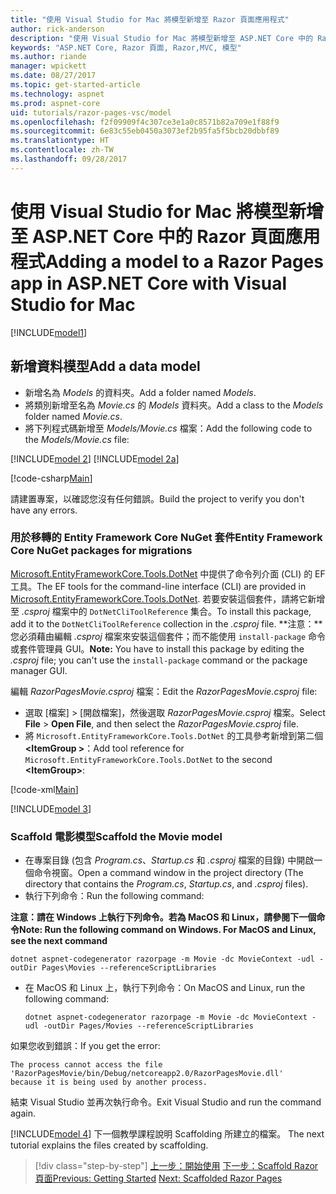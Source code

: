 ```yaml
---
title: "使用 Visual Studio for Mac 將模型新增至 Razor 頁面應用程式"
author: rick-anderson
description: "使用 Visual Studio for Mac 將模型新增至 ASP.NET Core 中的 Razor 頁面應用程式"
keywords: "ASP.NET Core, Razor 頁面, Razor,MVC, 模型"
ms.author: riande
manager: wpickett
ms.date: 08/27/2017
ms.topic: get-started-article
ms.technology: aspnet
ms.prod: aspnet-core
uid: tutorials/razor-pages-vsc/model
ms.openlocfilehash: f2f09909f4c307ce3e1a0c8571b82a709e1f88f9
ms.sourcegitcommit: 6e83c55eb0450a3073ef2b95fa5f5bcb20dbbf89
ms.translationtype: HT
ms.contentlocale: zh-TW
ms.lasthandoff: 09/28/2017
---
```

# <a name="adding-a-model-to-a-razor-pages-app-in-aspnet-core-with-visual-studio-for-mac"></a><span data-ttu-id="b18a0-104">使用 Visual Studio for Mac 將模型新增至 ASP.NET Core 中的 Razor 頁面應用程式</span><span class="sxs-lookup"><span data-stu-id="b18a0-104">Adding a model to a Razor Pages app in ASP.NET Core with Visual Studio for Mac</span></span>

[!INCLUDE[model1](../../includes/RP/model1.md)]

## <a name="add-a-data-model"></a><span data-ttu-id="b18a0-105">新增資料模型</span><span class="sxs-lookup"><span data-stu-id="b18a0-105">Add a data model</span></span>

* <span data-ttu-id="b18a0-106">新增名為 *Models* 的資料夾。</span><span class="sxs-lookup"><span data-stu-id="b18a0-106">Add a folder named *Models*.</span></span>
* <span data-ttu-id="b18a0-107">將類別新增至名為 *Movie.cs* 的 *Models* 資料夾。</span><span class="sxs-lookup"><span data-stu-id="b18a0-107">Add a class to the *Models* folder named *Movie.cs*.</span></span>
* <span data-ttu-id="b18a0-108">將下列程式碼新增至 *Models/Movie.cs* 檔案：</span><span class="sxs-lookup"><span data-stu-id="b18a0-108">Add the following code to the *Models/Movie.cs* file:</span></span>

[!INCLUDE[model 2](../../includes/RP/model2.md)]
[!INCLUDE[model 2a](../../includes/RP/model2a.md)]

[!code-csharp[Main](../../tutorials/razor-pages/razor-pages-start/sample/RazorPagesMovie/Startup.cs?name=snippet_ConfigureServices2&highlight=3-6)]

<span data-ttu-id="b18a0-109">請建置專案，以確認您沒有任何錯誤。</span><span class="sxs-lookup"><span data-stu-id="b18a0-109">Build the project to verify you don't have any errors.</span></span>

### <a name="entity-framework-core-nuget-packages-for-migrations"></a><span data-ttu-id="b18a0-110">用於移轉的 Entity Framework Core NuGet 套件</span><span class="sxs-lookup"><span data-stu-id="b18a0-110">Entity Framework Core NuGet packages for migrations</span></span>

<span data-ttu-id="b18a0-111">[Microsoft.EntityFrameworkCore.Tools.DotNet](https://www.nuget.org/packages/Microsoft.EntityFrameworkCore.Tools.DotNet) 中提供了命令列介面 (CLI) 的 EF 工具。</span><span class="sxs-lookup"><span data-stu-id="b18a0-111">The EF tools for the command-line interface (CLI) are provided in [Microsoft.EntityFrameworkCore.Tools.DotNet](https://www.nuget.org/packages/Microsoft.EntityFrameworkCore.Tools.DotNet).</span></span> <span data-ttu-id="b18a0-112">若要安裝這個套件，請將它新增至 *.csproj* 檔案中的 `DotNetCliToolReference` 集合。</span><span class="sxs-lookup"><span data-stu-id="b18a0-112">To install this package, add it to the `DotNetCliToolReference` collection in the *.csproj* file.</span></span> <span data-ttu-id="b18a0-113">**注意：**您必須藉由編輯 *.csproj* 檔案來安裝這個套件；而不能使用 `install-package` 命令或套件管理員 GUI。</span><span class="sxs-lookup"><span data-stu-id="b18a0-113">**Note:** You have to install this package by editing the *.csproj* file; you can't use the `install-package` command or the package manager GUI.</span></span>

<span data-ttu-id="b18a0-114">編輯 *RazorPagesMovie.csproj* 檔案：</span><span class="sxs-lookup"><span data-stu-id="b18a0-114">Edit the *RazorPagesMovie.csproj* file:</span></span>

* <span data-ttu-id="b18a0-115">選取 [檔案] > [開啟檔案]，然後選取 *RazorPagesMovie.csproj* 檔案。</span><span class="sxs-lookup"><span data-stu-id="b18a0-115">Select **File** > **Open File**, and then select the *RazorPagesMovie.csproj* file.</span></span>
* <span data-ttu-id="b18a0-116">將 `Microsoft.EntityFrameworkCore.Tools.DotNet` 的工具參考新增到第二個 **\<ItemGroup >**：</span><span class="sxs-lookup"><span data-stu-id="b18a0-116">Add tool reference for `Microsoft.EntityFrameworkCore.Tools.DotNet` to the second **\<ItemGroup>**:</span></span>

[!code-xml[Main](../../tutorials/razor-pages/razor-pages-start/snapshot_cli_sample/RazorPagesMovie/RazorPagesMovie.cli.csproj?range=12-16&highlight=4)]

[!INCLUDE[model 3](../../includes/RP/model3.md)]

<a name="scaffold"></a>
### <a name="scaffold-the-movie-model"></a><span data-ttu-id="b18a0-117">Scaffold 電影模型</span><span class="sxs-lookup"><span data-stu-id="b18a0-117">Scaffold the Movie model</span></span>

* <span data-ttu-id="b18a0-118">在專案目錄 (包含 *Program.cs*、*Startup.cs* 和 *.csproj* 檔案的目錄) 中開啟一個命令視窗。</span><span class="sxs-lookup"><span data-stu-id="b18a0-118">Open a command window in the project directory (The directory that contains the *Program.cs*, *Startup.cs*, and *.csproj* files).</span></span>
* <span data-ttu-id="b18a0-119">執行下列命令：</span><span class="sxs-lookup"><span data-stu-id="b18a0-119">Run the following command:</span></span>

<span data-ttu-id="b18a0-120">**注意：請在 Windows 上執行下列命令。若為 MacOS 和 Linux，請參閱下一個命令**</span><span class="sxs-lookup"><span data-stu-id="b18a0-120">**Note: Run the following command on Windows. For MacOS and Linux, see the next command**</span></span>

  ```console
  dotnet aspnet-codegenerator razorpage -m Movie -dc MovieContext -udl -outDir Pages\Movies --referenceScriptLibraries
  ```

* <span data-ttu-id="b18a0-121">在 MacOS 和 Linux 上，執行下列命令：</span><span class="sxs-lookup"><span data-stu-id="b18a0-121">On MacOS and Linux, run the following command:</span></span>

  ```console
  dotnet aspnet-codegenerator razorpage -m Movie -dc MovieContext -udl -outDir Pages/Movies --referenceScriptLibraries
  ```

<span data-ttu-id="b18a0-122">如果您收到錯誤：</span><span class="sxs-lookup"><span data-stu-id="b18a0-122">If you get the error:</span></span>
  ```
  The process cannot access the file 
 'RazorPagesMovie/bin/Debug/netcoreapp2.0/RazorPagesMovie.dll' 
  because it is being used by another process.
  ```

<span data-ttu-id="b18a0-123">結束 Visual Studio 並再次執行命令。</span><span class="sxs-lookup"><span data-stu-id="b18a0-123">Exit Visual Studio and run the command again.</span></span>

[!INCLUDE[model 4](../../includes/RP/model4.md)]<span data-ttu-id="b18a0-124"> 下一個教學課程說明 Scaffolding 所建立的檔案。</span><span class="sxs-lookup"><span data-stu-id="b18a0-124"> The next tutorial explains the files created by scaffolding.</span></span>

>[!div class="step-by-step"]
<span data-ttu-id="b18a0-125">[上一步：開始使用](xref:tutorials/razor-pages-vsc/razor-pages-start)
[下一步：Scaffold Razor 頁面](xref:tutorials/razor-pages/page)</span><span class="sxs-lookup"><span data-stu-id="b18a0-125">[Previous: Getting Started](xref:tutorials/razor-pages-vsc/razor-pages-start)
[Next: Scaffolded Razor Pages](xref:tutorials/razor-pages/page)</span></span>
